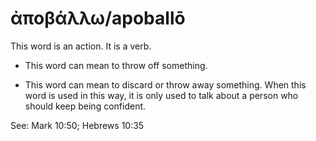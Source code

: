 # ἀποβάλλω/apoballō 
This word is an action. It is a verb.

* This word can mean to throw off something. 


* This word can mean to discard or throw away something. When this word is used in this way, it is only used to talk about a person who should keep being confident.

See: Mark 10:50; Hebrews 10:35
